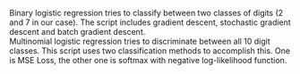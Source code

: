 Binary logistic regression tries to classify between two classes of digits (2 and 7 in our case). The script includes gradient descent, stochastic gradient descent and batch gradient descent.  
Multinomial logistic regression tries to discriminate between all 10 digit classes. This script uses two classification methods to accomplish this. One is MSE Loss, the other one is softmax with negative log-likelihood function.  
